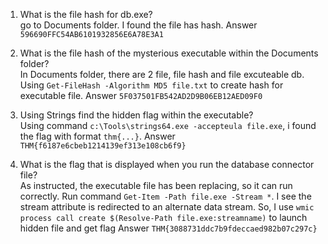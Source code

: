 1. What is the file hash for db.exe?  
go to Documents folder. I found the file  has hash. Answer `596690FFC54AB6101932856E6A78E3A1`  

2. What is the file hash of the mysterious executable within the Documents folder?  
In Documents folder, there are 2 file, file hash and file excuteable db. Using `Get-FileHash -Algorithm MD5 file.txt` to create hash for executable file. 
Answer `5F037501FB542AD2D9B06EB12AED09F0`  

3. Using Strings find the hidden flag within the executable?  
Using command `c:\Tools\strings64.exe -accepteula file.exe`, i found the flag  with format `thm{...}`. Answer `THM{f6187e6cbeb1214139ef313e108cb6f9}`  

4. What is the flag that is displayed when you run the database connector file?  
As instructed, the executable file has been replacing, so it can run correctly. Run command `Get-Item -Path file.exe -Stream *`. I see the stream attribute is redirected
to an alternate data stream. So, I use `wmic process call create $(Resolve-Path file.exe:streamname)` to launch hidden file  and get flag
Answer `THM{3088731ddc7b9fdeccaed982b07c297c}`  
